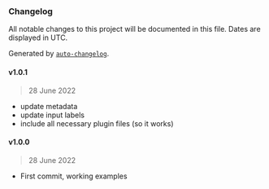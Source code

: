 ### Changelog

All notable changes to this project will be documented in this file. Dates are displayed in UTC.

Generated by [`auto-changelog`](https://github.com/CookPete/auto-changelog).

#### v1.0.1

> 28 June 2022

- update metadata
- update input labels
- include all necessary plugin files (so it works)

#### v1.0.0

> 28 June 2022

- First commit, working examples
